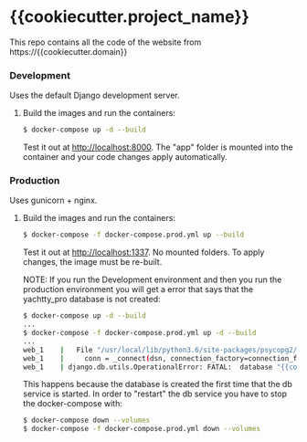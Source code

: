 # {{cookiecutter.project_name}}

This repo contains all the code of the website from https://{{cookiecutter.domain}}

### Development

Uses the default Django development server.

1. Build the images and run the containers:

    ```sh
    $ docker-compose up -d --build
    ```

    Test it out at [http://localhost:8000](http://localhost:8000). The "app" folder is mounted into the container and your code changes apply automatically.

### Production

Uses gunicorn + nginx.

1. Build the images and run the containers:

    ```sh
    $ docker-compose -f docker-compose.prod.yml up --build
    ```

    Test it out at [http://localhost:1337](http://localhost:1337). No mounted folders. To apply changes, the image must be re-built.

    NOTE: If you run the Development environment and then you run the production environment you will get a error that says that the yachtty_pro database is not created:
    ```sh
    $ docker-compose up -d --build
    ...
    $ docker-compose -f docker-compose.prod.yml up -d --build
    ...
    web_1    |   File "/usr/local/lib/python3.6/site-packages/psycopg2/__init__.py", line 127, in connect
    web_1    |     conn = _connect(dsn, connection_factory=connection_factory, **kwasync)
    web_1    | django.db.utils.OperationalError: FATAL:  database "{{cookiecutter.postgresql_database}}_prod" does not exist
    ```
    This happens because the database is created the first time that the db service is started. In order to "restart" the db service you have to stop the docker-compose with:

    ```sh
    $ docker-compose down --volumes
    $ docker-compose -f docker-compose.prod.yml down --volumes
    ```